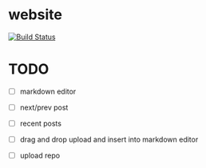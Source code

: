 website
=======
[![Build Status](https://travis-ci.org/ShinyChang/website.svg?branch=master)](https://travis-ci.org/ShinyChang/website)

TODO
====
  - [ ] markdown editor  
  - [ ] next/prev post
  - [ ] recent posts
  - [ ] drag and drop upload and insert into markdown editor
  - [ ] upload repo
 
